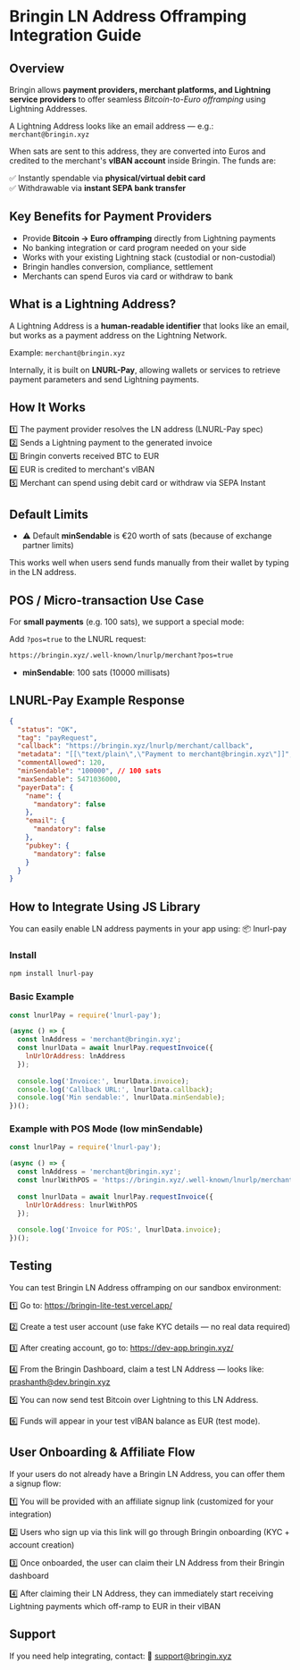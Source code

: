 # Bringin LN Address Offramping Integration Guide

## Overview

Bringin allows **payment providers, merchant platforms, and Lightning service providers** to offer seamless *Bitcoin-to-Euro offramping* using Lightning Addresses.

A Lightning Address looks like an email address — e.g.: `merchant@bringin.xyz`

When sats are sent to this address, they are converted into Euros and credited to the merchant's **vIBAN account** inside Bringin. The funds are:

✅ Instantly spendable via **physical/virtual debit card**  
✅ Withdrawable via **instant SEPA bank transfer**

## Key Benefits for Payment Providers

* Provide **Bitcoin → Euro offramping** directly from Lightning payments
* No banking integration or card program needed on your side
* Works with your existing Lightning stack (custodial or non-custodial)
* Bringin handles conversion, compliance, settlement
* Merchants can spend Euros via card or withdraw to bank

## What is a Lightning Address?

A Lightning Address is a **human-readable identifier** that looks like an email, but works as a payment address on the Lightning Network.

Example: `merchant@bringin.xyz`

Internally, it is built on **LNURL-Pay**, allowing wallets or services to retrieve payment parameters and send Lightning payments.

## How It Works

1️⃣ The payment provider resolves the LN address (LNURL-Pay spec)  
2️⃣ Sends a Lightning payment to the generated invoice  
3️⃣ Bringin converts received BTC to EUR  
4️⃣ EUR is credited to merchant's vIBAN  
5️⃣ Merchant can spend using debit card or withdraw via SEPA Instant

## Default Limits

* ⚠️ Default **minSendable** is €20 worth of sats (because of exchange partner limits)

This works well when users send funds manually from their wallet by typing in the LN address.

## POS / Micro-transaction Use Case

For **small payments** (e.g. 100 sats), we support a special mode:

Add `?pos=true` to the LNURL request:

```bash
https://bringin.xyz/.well-known/lnurlp/merchant?pos=true
```

* **minSendable**: 100 sats (10000 millisats)

## LNURL-Pay Example Response

```json
{
  "status": "OK",
  "tag": "payRequest",
  "callback": "https://bringin.xyz/lnurlp/merchant/callback",
  "metadata": "[[\"text/plain\",\"Payment to merchant@bringin.xyz\"]]",
  "commentAllowed": 120,
  "minSendable": "100000", // 100 sats
  "maxSendable": 5471036000,
  "payerData": {
    "name": {
      "mandatory": false
    },
    "email": {
      "mandatory": false
    },
    "pubkey": {
      "mandatory": false
    }
  }
}
```

## How to Integrate Using JS Library

You can easily enable LN address payments in your app using: 📦 lnurl-pay

### Install

```bash
npm install lnurl-pay
```

### Basic Example

```js
const lnurlPay = require('lnurl-pay');

(async () => {
  const lnAddress = 'merchant@bringin.xyz';
  const lnurlData = await lnurlPay.requestInvoice({
    lnUrlOrAddress: lnAddress
  });
  
  console.log('Invoice:', lnurlData.invoice);
  console.log('Callback URL:', lnurlData.callback);
  console.log('Min sendable:', lnurlData.minSendable);
})();
```

### Example with POS Mode (low minSendable)

```js
const lnurlPay = require('lnurl-pay');

(async () => {
  const lnAddress = 'merchant@bringin.xyz';
  const lnurlWithPOS = 'https://bringin.xyz/.well-known/lnurlp/merchant?pos=true';
  
  const lnurlData = await lnurlPay.requestInvoice({
    lnUrlOrAddress: lnurlWithPOS
  });
  
  console.log('Invoice for POS:', lnurlData.invoice);
})();
```

## Testing

You can test Bringin LN Address offramping on our sandbox environment:

1️⃣ Go to:
https://bringin-lite-test.vercel.app/

2️⃣ Create a test user account (use fake KYC details — no real data required)

3️⃣ After creating account, go to:
https://dev-app.bringin.xyz/

4️⃣ From the Bringin Dashboard, claim a test LN Address — looks like:
prashanth@dev.bringin.xyz

5️⃣ You can now send test Bitcoin over Lightning to this LN Address.

6️⃣ Funds will appear in your test vIBAN balance as EUR (test mode).

## User Onboarding & Affiliate Flow
If your users do not already have a Bringin LN Address, you can offer them a signup flow:

1️⃣ You will be provided with an affiliate signup link (customized for your integration)

2️⃣ Users who sign up via this link will go through Bringin onboarding (KYC + account creation)

3️⃣ Once onboarded, the user can claim their LN Address from their Bringin dashboard

4️⃣ After claiming their LN Address, they can immediately start receiving Lightning payments which off-ramp to EUR in their vIBAN



## Support

If you need help integrating, contact: 📧 support@bringin.xyz
